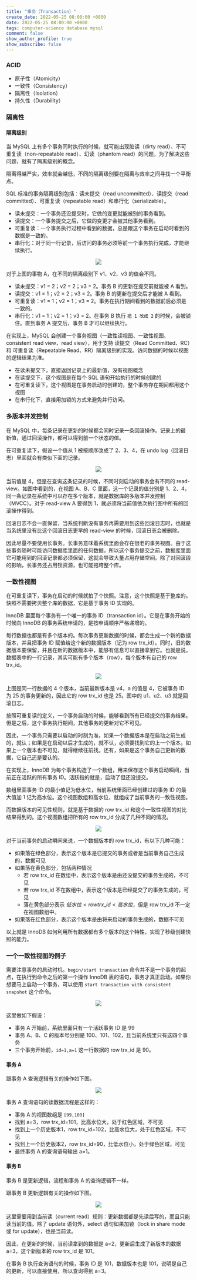```yaml
---
title: "事务（Transaction）"
create_date: 2022-05-25 08:00:00 +0800
date: 2022-05-25 08:00:00 +0800
tags: computer-science database mysql
comment: false
show_author_profile: true
show_subscribe: false
---
```


### ACID

- 原子性（Atomicity）
- 一致性（Consistency）
- 隔离性（Isolation）
- 持久性（Durability）

### 隔离性

#### 隔离级别

当 MySQL 上有多个事务同时执行的时候，就可能出现脏读（dirty read）、不可重复读（non-repeatable read）、幻读（phantom read）的问题，为了解决这些问题，就有了隔离级别的概念。

隔离得越严实，效率就会越低，不同的隔离级别要在隔离与效率之间寻找一个平衡点。

SQL 标准的事务隔离级别包括：读未提交（read uncommitted）、读提交（read committed）、可重复读（repeatable read）和串行化（serializable）。

- 读未提交：一个事务还没提交时，它做的变更就能被别的事务看到。
- 读提交：一个事务提交之后，它做的变更才会被其他事务看到。
- 可重复读：一个事务执行过程中看到的数据，总是跟这个事务在启动时看到的数据是一致的。
- 串行化：对于同一行记录，后访问的事务必须等前一个事务执行完成，才能继续执行。

<div style="text-align: center; margin: 5px auto">
<img src="/image/computer-science/database/mysql/transaction_isolation.drawio.png">
</div>

对于上图的事物 A，在不同的隔离级别下 v1、v2、v3 的值会不同。

- 读未提交：v1 = 2；v2 = 2；v3 = 2。事务 B 的更新在提交前就能被 A 看到。
- 读提交：v1 = 1；v2 = 2；v3 = 2。事务 B 的更新在提交后才能被 A 看到。
- 可重复读：v1 = 1；v2 = 1；v3 = 2。事务在执行期间看到的数据前后必须是一致的。
- 串行化：v1 = 1；v2 = 1；v3 = 2。在事务 B 执行 `把 1 改成 2` 的时候，会被锁住。直到事务 A 提交后，事务 B 才可以继续执行。

在实现上，MySQL 会创建一个事务视图（一致性读视图、一致性视图、consistent read view、read view），用于支持 读提交（Read Committed、RC）和 可重复读（Repeatable Read、RR）隔离级别的实现。访问数据的时候以视图的逻辑结果为准。

- 在读未提交下，直接返回记录上的最新值，没有视图概念
- 在读提交下，这个视图是在每个 SQL 语句开始执行的时候创建的
- 在可重复读下，这个视图是在事务启动时创建的，整个事务存在期间都用这个视图
- 在串行化下，直接用加锁的方式来避免并行访问。

### 多版本并发控制

在 MySQL 中，每条记录在更新的时候都会同时记录一条回滚操作。记录上的最新值，通过回滚操作，都可以得到前一个状态的值。

在可重复读下，假设一个值从 1 被按顺序改成了 2、3、4，在 undo log（回滚日志）里面就会有类似下面的记录。

<div style="text-align: center; margin: 5px auto">
<img src="/image/computer-science/database/mysql/transaction_undo_log.drawio.png">
</div>

当前值是 4，但是在查询这条记录的时候，不同时刻启动的事务会有不同的 read-view。如图中看到的，在视图 A、B、C 里面，这一个记录的值分别是 1、2、4，同一条记录在系统中可以存在多个版本，就是数据库的多版本并发控制（MVCC）。对于 read-view A 要得到 1，就必须将当前值依次执行图中所有的回滚操作得到。

回滚日志不会一直保留，当系统判断没有事务再需要用到这些回滚日志时，也就是当系统里没有比这个回滚日志更早的 read-view 的时候，回滚日志会被删除。

因此尽量不要使用长事务。长事务意味着系统里面会存在很老的事务视图。由于这些事务随时可能访问数据库里面的任何数据，所以这个事务提交之前，数据库里面它可能用到的回滚记录都必须保留，这就会导致大量占用存储空间。除了对回滚段的影响，长事务还占用锁资源，也可能拖垮整个库。

### 一致性视图

在可重复读下，事务在启动的时候就拍了个快照。注意，这个快照是基于整库的。快照不需要拷贝整个库的数据，它是基于事务 ID 实现的。

InnoDB 里面每个事务有一个唯一的事务 ID（transaction id）。它是在事务开始的时候向 InnoDB 的事务系统申请的，是按申请顺序严格递增的。

每行数据也都是有多个版本的。每次事务更新数据的时候，都会生成一个新的数据版本，并且把事务 ID 赋值给这个新的数据版本（记为 row trx_id）。同时，旧的数据版本要保留，并且在新的数据版本中，能够有信息可以直接拿到它。也就是说，数据表中的一行记录，其实可能有多个版本（row），每个版本有自己的 row trx_id。

<div style="text-align: center; margin: 5px auto">
<img src="/image/computer-science/database/mysql/transaction_transaction_id.drawio.png">
</div>

上图是同一行数据的 4 个版本，当前最新版本是 v4，a 的值是 4，它被事务 ID 为 25 的事务更新的，因此它的 row trx_id 也是 25。图中的 u1、u2、u3 就是回滚日志。

按照可重复读的定义，一个事务启动的时候，能够看到所有已经提交的事务结果。但是之后，这个事务执行期间，其他事务的更新对它不可见。

因此，一个事务只需要以启动的时刻为准，如果一个数据版本是在启动之前生成的，就认；如果是在启动以后才生成的，就不认，必须要找到它的上一个版本。如果上一个版本也不可见，就得继续往前找。还有，如果是这个事务自己更新的数据，它自己还是要认的。

在实现上，InnoDB 为每个事务构造了一个数组，用来保存这个事务启动瞬间，当前正在活跃的所有事务 ID。活跃指的就是，启动了但还没提交。

数组里面事务 ID 的最小值记为低水位，当前系统里面已经创建过的事务 ID 的最大值加 1 记为高水位。这个视图数组和高水位，就组成了当前事务的一致性视图。

而数据版本的可见性规则，就是基于数据的 row trx_id 和这个一致性视图的对比结果得到的。这个视图数组把所有的 row trx_id 分成了几种不同的情况。

<div style="text-align: center; margin: 5px auto">
<img src="/image/computer-science/database/mysql/transaction_row_trx_id.drawio.png">
</div>

对于当前事务的启动瞬间来说，一个数据版本的 row trx_id，有以下几种可能：

- 如果落在绿色部分，表示这个版本是已提交的事务或者是当前事务自己生成的，数据可见
- 如果落在黄色部分，包括两种情况
  - 若 row trx_id 在数组中，表示这个版本是由还没提交的事务生成的，不可见
  - 若 row trx_id 不在数组中，表示这个版本是已经提交了的事务生成的，可见
  - 落在黄色部分表示 $低水位 < row trx\_id < 高水位$，但是 row trx_id 不一定在视图数组中。
- 如果落在红色部分，表示这个版本是由将来启动的事务生成的，数据不可见

以上就是 InnoDB 如何利用所有数据都有多个版本的这个特性，实现了秒级创建快照的能力。

### 一个一致性视图的例子

需要注意事务的启动时机。`begin/start transaction` 命令并不是一个事务的起点，在执行到命令之后的第一个操作 InnoDB 表的语句，事务才真正启动。如果你想要马上启动一个事务，可以使用 `start transaction with consistent snapshot` 这个命令。

<div style="text-align: center; margin: 5px auto">
<img src="/image/computer-science/database/mysql/transaction_read_view_demo.drawio.png">
</div>

这里做如下假设：

- 事务 A 开始前，系统里面只有一个活跃事务 ID 是 99
- 事务 A、B、C 的版本号分别是 100、101、102，且当前系统里只有这四个事务
- 三个事务开始前，`id=1,a=1` 这一行数据的 row trx_id 是 90。

#### 事务 A

跟事务 A 查询逻辑有关的操作如下图。

<div style="text-align: center; margin: 5px auto">
<img src="/image/computer-science/database/mysql/transaction_read_view_demo_session_a.drawio.png">
</div>

事务 A 查询语句的读数据流程是这样的：

- 事务 A 的视图数组是 `[99,100]`
- 找到 a=3，row trx_id=101，比高水位大，处于红色区域，不可见
- 找到上一个历史版本1，row trx_id=102，比高水位大，处于红色区域，不可见
- 找到上一个历史版本2，row trx_id=90，比低水位小，处于绿色区域，可见
- 最终事务 A 的查询语句输出 a=1。

#### 事务 B

事务 B 是更新逻辑，流程和事务 A 的查询逻辑不一样。

跟事务 B 更新逻辑有关的操作如下图。

<div style="text-align: center; margin: 5px auto">
<img src="/image/computer-science/database/mysql/transaction_read_view_demo_session_b.drawio.png">
</div>

这里需要用到当前读（current read）规则：更新数据都是先读后写的，而且只能读当前的值。除了 update 语句外，select 语句如果加锁（lock in share mode 或 for update），也是当前读。

因此，在更新的时候，当前读拿到的数据是 a=2，更新后生成了新版本的数据 a=3，这个新版本的 row trx_id 是 101。

在事务 B 执行查询语句的时候，事务 ID 是 101，数据版本也是 101，说明是自己的更新，可以直接使用，所以查询得到 a=3。